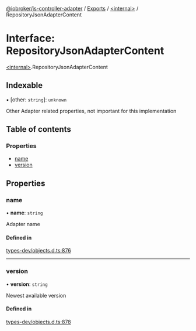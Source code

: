 [@iobroker/js-controller-adapter](../README.md) / [Exports](../modules.md) / [\<internal\>](../modules/internal_.md) / RepositoryJsonAdapterContent

# Interface: RepositoryJsonAdapterContent

[\<internal\>](../modules/internal_.md).RepositoryJsonAdapterContent

## Indexable

▪ [other: `string`]: `unknown`

Other Adapter related properties, not important for this implementation

## Table of contents

### Properties

- [name](internal_.RepositoryJsonAdapterContent.md#name)
- [version](internal_.RepositoryJsonAdapterContent.md#version)

## Properties

### name

• **name**: `string`

Adapter name

#### Defined in

[types-dev/objects.d.ts:876](https://github.com/ioBroker/ioBroker.js-controller/blob/d343afbb/packages/types-dev/objects.d.ts#L876)

___

### version

• **version**: `string`

Newest available version

#### Defined in

[types-dev/objects.d.ts:878](https://github.com/ioBroker/ioBroker.js-controller/blob/d343afbb/packages/types-dev/objects.d.ts#L878)
